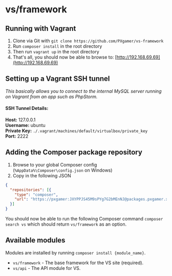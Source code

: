 # vs/framework

## Running with Vagrant
1. Clone via Git with `git clone https://github.com/PXgamer/vs-framework`
2. Run `composer install` in the root directory
3. Then run `vagrant up` in the root directory
4. That's all, you should now be able to browse to: [http://192.168.69.69](http://192.168.69.69)

## Setting up a Vagrant SSH tunnel
_This basically allows you to connect to the internal MySQL server running on Vagrant from an app such as PhpStorm._

#### SSH Tunnel Details:
**Host:** 127.0.0.1  
**Username:** ubuntu  
**Private Key:** `./.vagrant/machines/default/virtualbox/private_key`  
**Port:** 2222

## Adding the Composer package repository

1. Browse to your global Composer config (`%AppData%\Composer\config.json` on Windows)
2. Copy in the following JSON
```json
{
  "repositories": [{
    "type": "composer",
    "url": "https://pxgamer:JXYPPJS45M9sPYg7G2bMEnNJ@packages.pxgamer.xyz"
  }]
}
```
You should now be able to run the following Composer command `composer search vs` which should return `vs/framework` as an option.

## Available modules

Modules are installed by running `composer install {module_name}`.

- `vs/framework` - The base framework for the VS site (required).
- `vs/api` - The API module for VS.